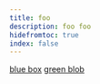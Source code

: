 ```yaml
---
title: foo
description: foo foo
hidefromtoc: true
index: false
---
```


[blue box](/help/assets/blue-cube.png)
[green blob](/help/assets/green-blob.png)